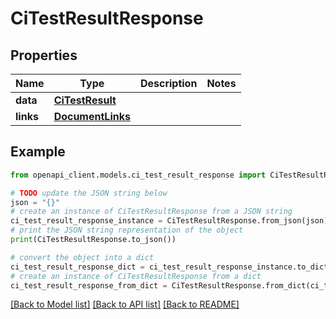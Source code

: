 # CiTestResultResponse


## Properties

Name | Type | Description | Notes
------------ | ------------- | ------------- | -------------
**data** | [**CiTestResult**](CiTestResult.md) |  | 
**links** | [**DocumentLinks**](DocumentLinks.md) |  | 

## Example

```python
from openapi_client.models.ci_test_result_response import CiTestResultResponse

# TODO update the JSON string below
json = "{}"
# create an instance of CiTestResultResponse from a JSON string
ci_test_result_response_instance = CiTestResultResponse.from_json(json)
# print the JSON string representation of the object
print(CiTestResultResponse.to_json())

# convert the object into a dict
ci_test_result_response_dict = ci_test_result_response_instance.to_dict()
# create an instance of CiTestResultResponse from a dict
ci_test_result_response_from_dict = CiTestResultResponse.from_dict(ci_test_result_response_dict)
```
[[Back to Model list]](../README.md#documentation-for-models) [[Back to API list]](../README.md#documentation-for-api-endpoints) [[Back to README]](../README.md)



